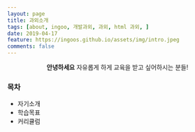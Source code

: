 ```yaml
---
layout: page
title: 과외소개
tags: [about, ingoo, 개발과외, 과외, html 과외, ]
date: 2019-04-17
feature: https://ingoos.github.io/assets/img/intro.jpeg
comments: false
---
```

    
<center><b>안녕하세요</b> 자유롭게 하게 교육을 받고 싶어하시는 분들!</center>

### 목차
* 자기소개
* 학습목표
* 커리큘럼


<!--


## Features
* Minimal, you can focus on your content
* Responsive
* Disqus integration
* Syntax highlighting
* Optional post image
* Social icons
* Page for sharing projects
* Optional background image
* Simple navigation menu
* MathJax support

## Preview

{% capture images %}
    https://cloud.githubusercontent.com/assets/754514/14509720/61c61058-01d6-11e6-93ab-0918515ecd56.png
    https://cloud.githubusercontent.com/assets/754514/14509716/61ac6c8e-01d6-11e6-879f-8308883de790.png
{% endcapture %}
{% include gallery images=images caption="Screenshots of Moon Theme" cols=2 %}

See a [live version of Moon](http://taylantatli.github.io/Moon) hosted on GitHub.

## Getting Started

To learn how to install and use this theme check out the [Setup Guide](http://taylantatli.me/Moon/moon-theme/) for more information.
      
[Install Moon](https://github.com/TaylanTatli/Moon){: .btn}
-->